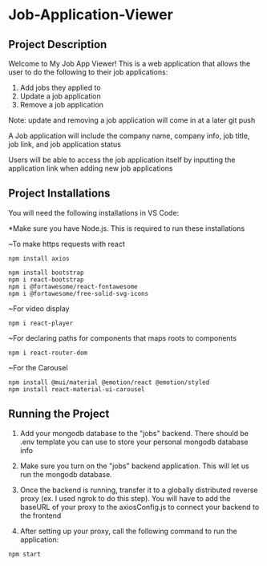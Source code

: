 # Job-Application-Viewer


## Project Description
Welcome to My Job App Viewer! This is a web application that allows the user to do the following to their job applications:

1) Add jobs they applied to
2) Update a job application
3) Remove a job application

Note: update and removing a job application will come in at a later git push

A Job application will include the company name, company info, job title, job link, and job application status

Users will be able to access the job application itself by inputting the application link when adding new job applications

## Project Installations 

You will need the following installations in VS Code:

*Make sure you have Node.js. This is required to run these installations

~To make https requests with react

```
npm install axios
```

```
npm install bootstrap
npm i react-bootstrap
npm i @fortawesome/react-fontawesome
npm i @fortawesome/free-solid-svg-icons
```

~For video display
```
npm i react-player
```

~For declaring paths for components that maps roots to components
```
npm i react-router-dom
```

~For the Carousel
```
npm install @mui/material @emotion/react @emotion/styled
npm install react-material-ui-carousel
```

##  Running the Project

1) Add your mongodb database to the "jobs" backend. There should be .env template you can use to store your personal mongodb database info

2) Make sure you turn on the "jobs" backend application. This will let us run the mongodb database.

3) Once the backend is running, transfer it to a globally distributed reverse proxy (ex. I used ngrok to do this step).
You will have to add the baseURL of your proxy to the axiosConfig.js to connect your backend to the frontend

4) After setting up your proxy, call the following command to run the application:
```
npm start
```
